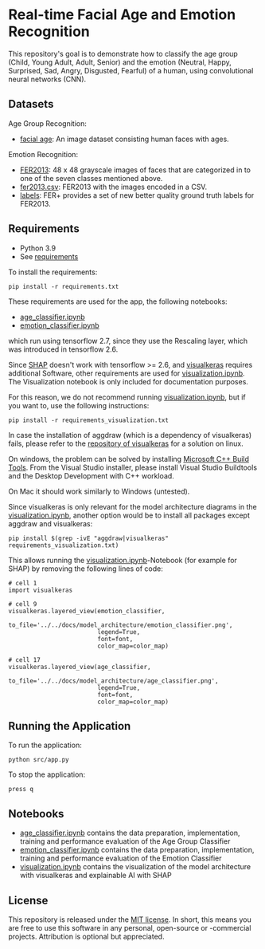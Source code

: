 # Real-time Facial Age and Emotion Recognition

This repository's goal is to demonstrate how to classify the age group
(Child, Young Adult, Adult, Senior) and the emotion (Neutral, Happy, Surprised,
Sad, Angry, Disgusted, Fearful) of a human, using convolutional neural networks (CNN).

## Datasets

Age Group Recognition:

- [facial age](https://www.kaggle.com/frabbisw/facial-age):
  An image dataset consisting human faces with ages.

Emotion Recognition:

- [FER2013](https://www.kaggle.com/c/challenges-in-representation-learning-facial-expression-recognition-challenge/data):
  48 x 48 grayscale images of faces that are categorized in to one of the seven classes mentioned above.
- [fer2013.csv](https://www.kaggle.com/deadskull7/fer2013): FER2013 with the images encoded in a CSV.
- [labels](https://github.com/microsoft/FERPlus/blob/master/fer2013new.csv):
  FER+ provides a set of new better quality ground truth labels for FER2013.

## Requirements

- Python 3.9
- See [requirements](requirements.txt)

To install the requirements:

```
pip install -r requirements.txt
```

These requirements are used for the app, the following notebooks:
- [age_classifier.ipynb](/src/notebooks/age_classifier.ipynb)
- [emotion_classifier.ipynb](/src/notebooks/emotion_classifier.ipynb)

which run using tensorflow 2.7, since they use the Rescaling layer, which was introduced in tensorflow 2.6.

Since [SHAP](https://github.com/slundberg/shap) doesn't work with tensorflow >= 2.6, and [visualkeras](https://github.com/paulgavrikov/visualkeras) requires additional Software, other requirements are used for [visualization.ipynb](/src/notebooks/visualization.ipynb). The Visualization notebook is only included for documentation purposes.

For this reason, we do not recommend running [visualization.ipynb](/src/notebooks/visualization.ipynb), but if you want to, use the following instructions:

```
pip install -r requirements_visualization.txt
```

In case the installation of aggdraw (which is a dependency of visualkeras) fails, please refer to the [repository of visualkeras](https://github.com/paulgavrikov/visualkeras#installing-aggdraw-fails) for a solution on linux.

On windows, the problem can be solved by installing [Microsoft C++ Build Tools](https://visualstudio.microsoft.com/visual-cpp-build-tools/). From the Visual Studio installer, please install Visual Studio Buildtools and the Desktop Development with C++ workload.

On Mac it should work similarly to Windows (untested).

Since visualkeras is only relevant for the model architecture diagrams in the [visualization.ipynb](/src/notebooks/visualization.ipynb), another option would be to install all packages except aggdraw and visualkeras:

```
pip install $(grep -ivE "aggdraw|visualkeras" requirements_visualization.txt)
```

This allows running the [visualization.ipynb](/src/notebooks/visualization.ipynb)-Notebook (for example for SHAP) by removing the following lines of code:

```
# cell 1
import visualkeras

# cell 9
visualkeras.layered_view(emotion_classifier,
                         to_file='../../docs/model_architecture/emotion_classifier.png',
                         legend=True,
                         font=font,
                         color_map=color_map)

# cell 17
visualkeras.layered_view(age_classifier,
                         to_file='../../docs/model_architecture/age_classifier.png',
                         legend=True,
                         font=font,
                         color_map=color_map)
```

## Running the Application

To run the application:
```
python src/app.py
```

To stop the application:
```
press q
```

## Notebooks

- [age_classifier.ipynb](/src/notebooks/age_classifier.ipynb) contains the data preparation, implementation, training and performance evaluation of the Age Group Classifier
- [emotion_classifier.ipynb](/src/notebooks/emotion_classifier.ipynb) contains the data preparation, implementation, training and performance evaluation of the Emotion Classifier
- [visualization.ipynb](/src/notebooks/visualization.ipynb) contains the visualization of the model architecture with visualkeras and explainable AI with SHAP

## License

This repository is released under the
[MIT license](https://opensource.org/licenses/MIT).
In short, this means you are free to use this software in any personal, open-source or -commercial projects. Attribution is optional but appreciated.
